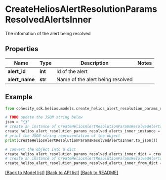# CreateHeliosAlertResolutionParamsResolvedAlertsInner

The infomation of the alert being resolved

## Properties

Name | Type | Description | Notes
------------ | ------------- | ------------- | -------------
**alert_id** | **int** | Id of the alert | 
**alert_name** | **str** | Name of the alert being resolved | 

## Example

```python
from cohesity_sdk.helios.models.create_helios_alert_resolution_params_resolved_alerts_inner import CreateHeliosAlertResolutionParamsResolvedAlertsInner

# TODO update the JSON string below
json = "{}"
# create an instance of CreateHeliosAlertResolutionParamsResolvedAlertsInner from a JSON string
create_helios_alert_resolution_params_resolved_alerts_inner_instance = CreateHeliosAlertResolutionParamsResolvedAlertsInner.from_json(json)
# print the JSON string representation of the object
print(CreateHeliosAlertResolutionParamsResolvedAlertsInner.to_json())

# convert the object into a dict
create_helios_alert_resolution_params_resolved_alerts_inner_dict = create_helios_alert_resolution_params_resolved_alerts_inner_instance.to_dict()
# create an instance of CreateHeliosAlertResolutionParamsResolvedAlertsInner from a dict
create_helios_alert_resolution_params_resolved_alerts_inner_from_dict = CreateHeliosAlertResolutionParamsResolvedAlertsInner.from_dict(create_helios_alert_resolution_params_resolved_alerts_inner_dict)
```
[[Back to Model list]](../README.md#documentation-for-models) [[Back to API list]](../README.md#documentation-for-api-endpoints) [[Back to README]](../README.md)


